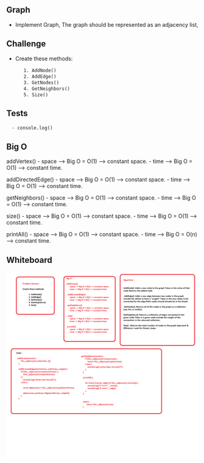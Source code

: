 ## Graph
  -  Implement Graph, The graph should be represented as an adjacency list,

## Challenge

  - Create these methods:

           1. AddNode()
           2. AddEdge()
           3. GetNodes()
           4. GetNeighbors()
           5. Size()

## Tests 
      
      - console.log()
    
## Big O


  addVertex()
    - space --> Big O = O(1) --> constant space.
    - time --> Big O = O(1) --> constant time.

  addDirectedEdge()
    - space --> Big O = O(1) --> constant space.
    - time --> Big O = O(1) --> constant time.

  getNeighbors()
    - space --> Big O = O(1) --> constant space.
    - time --> Big O = O(1) --> constant time.

  size()
    - space --> Big O = O(1) --> constant space.
    - time --> Big O = O(1) --> constant time.

 printAll()
    - space --> Big O = O(1) --> constant space.
    - time --> Big O = O(n) --> constant time.
  


## Whiteboard
![whiteboard](../../assets/Graph.png)
